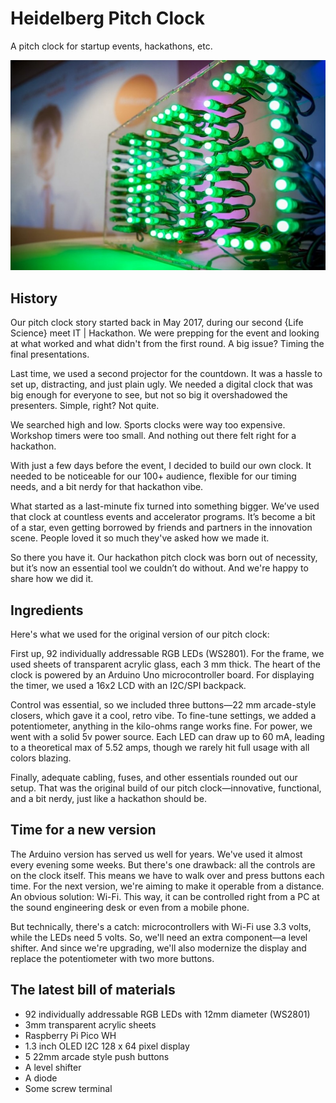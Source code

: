 # Heidelberg Pitch Clock
A pitch clock for startup events, hackathons, etc.

![The original Heidelberg Pitch Clock in 2017](./pitch_clock_original_hackathon.jpeg)

## History

Our pitch clock story started back in May 2017, during our second {Life Science} meet IT | Hackathon. We were prepping for the event and looking at what worked and what didn't from the first round. A big issue? Timing the final presentations.

Last time, we used a second projector for the countdown. It was a hassle to set up, distracting, and just plain ugly. We needed a digital clock that was big enough for everyone to see, but not so big it overshadowed the presenters. Simple, right? Not quite.

We searched high and low. Sports clocks were way too expensive. Workshop timers were too small. And nothing out there felt right for a hackathon.

With just a few days before the event, I decided to build our own clock. It needed to be noticeable for our 100+ audience, flexible for our timing needs, and a bit nerdy for that hackathon vibe.

What started as a last-minute fix turned into something bigger. We’ve used that clock at countless events and accelerator programs. It’s become a bit of a star, even getting borrowed by friends and partners in the innovation scene. People loved it so much they've asked how we made it.

So there you have it. Our hackathon pitch clock was born out of necessity, but it’s now an essential tool we couldn’t do without. And we're happy to share how we did it.

## Ingredients

Here's what we used for the original version of our pitch clock:

First up, 92 individually addressable RGB LEDs (WS2801). For the frame, we used sheets of transparent acrylic glass, each 3 mm thick. The heart of the clock is powered by an Arduino Uno microcontroller board. For displaying the timer, we used a 16x2 LCD with an I2C/SPI backpack.

Control was essential, so we included three buttons—22 mm arcade-style closers, which gave it a cool, retro vibe. To fine-tune settings, we added a potentiometer, anything in the kilo-ohms range works fine. For power, we went with a solid 5v power source. Each LED can draw up to 60 mA, leading to a theoretical max of 5.52 amps, though we rarely hit full usage with all colors blazing.

Finally, adequate cabling, fuses, and other essentials rounded out our setup. That was the original build of our pitch clock—innovative, functional, and a bit nerdy, just like a hackathon should be.

## Time for a new version

The Arduino version has served us well for years. We've used it almost every evening some weeks. But there's one drawback: all the controls are on the clock itself. This means we have to walk over and press buttons each time. For the next version, we're aiming to make it operable from a distance. An obvious solution: Wi-Fi. This way, it can be controlled right from a PC at the sound engineering desk or even from a mobile phone.

But technically, there's a catch: microcontrollers with Wi-Fi use 3.3 volts, while the LEDs need 5 volts. So, we'll need an extra component—a level shifter. And since we're upgrading, we'll also modernize the display and replace the potentiometer with two more buttons.

## The latest bill of materials

* 92 individually addressable RGB LEDs with 12mm diameter (WS2801)
* 3mm transparent acrylic sheets
* Raspberry Pi Pico WH
* 1.3 inch OLED I2C 128 x 64 pixel display
* 5 22mm arcade style push buttons
* A level shifter
* A diode
* Some screw terminal

